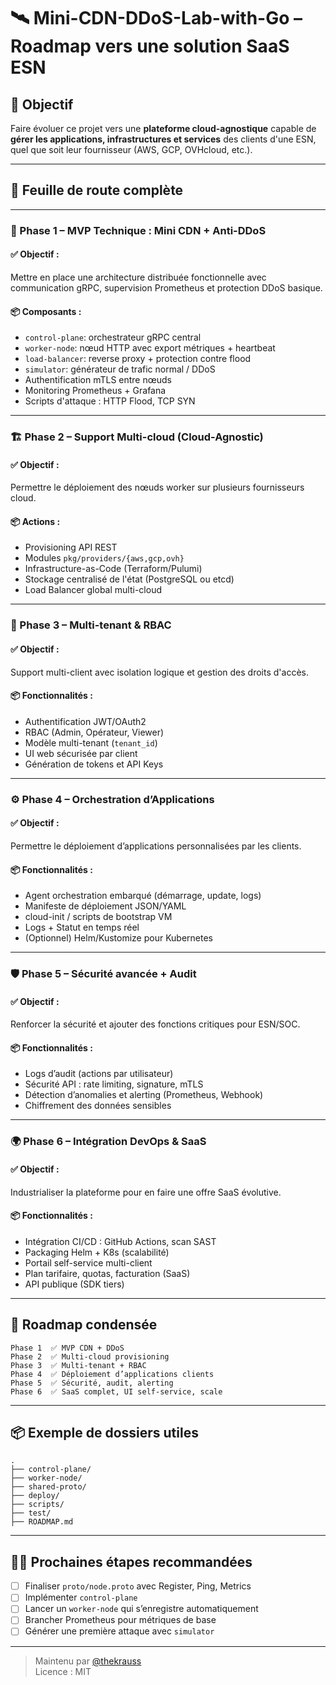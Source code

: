 # 🛰️ Mini-CDN-DDoS-Lab-with-Go – Roadmap vers une solution SaaS ESN

## 🎯 Objectif

Faire évoluer ce projet vers une **plateforme cloud-agnostique** capable de **gérer les applications, infrastructures et services** des clients d'une ESN, quel que soit leur fournisseur (AWS, GCP, OVHcloud, etc.).

---

## 🧭 Feuille de route complète

---

### 🔰 Phase 1 – MVP Technique : Mini CDN + Anti-DDoS

#### ✅ Objectif :
Mettre en place une architecture distribuée fonctionnelle avec communication gRPC, supervision Prometheus et protection DDoS basique.

#### 📦 Composants :
- `control-plane`: orchestrateur gRPC central
- `worker-node`: nœud HTTP avec export métriques + heartbeat
- `load-balancer`: reverse proxy + protection contre flood
- `simulator`: générateur de trafic normal / DDoS
- Authentification mTLS entre nœuds
- Monitoring Prometheus + Grafana
- Scripts d'attaque : HTTP Flood, TCP SYN

---

### 🏗️ Phase 2 – Support Multi-cloud (Cloud-Agnostic)

#### ✅ Objectif :
Permettre le déploiement des nœuds worker sur plusieurs fournisseurs cloud.

#### 📦 Actions :
- Provisioning API REST
- Modules `pkg/providers/{aws,gcp,ovh}`
- Infrastructure-as-Code (Terraform/Pulumi)
- Stockage centralisé de l'état (PostgreSQL ou etcd)
- Load Balancer global multi-cloud

---

### 🧩 Phase 3 – Multi-tenant & RBAC

#### ✅ Objectif :
Support multi-client avec isolation logique et gestion des droits d'accès.

#### 📦 Fonctionnalités :
- Authentification JWT/OAuth2
- RBAC (Admin, Opérateur, Viewer)
- Modèle multi-tenant (`tenant_id`)
- UI web sécurisée par client
- Génération de tokens et API Keys

---

### ⚙️ Phase 4 – Orchestration d’Applications

#### ✅ Objectif :
Permettre le déploiement d’applications personnalisées par les clients.

#### 📦 Fonctionnalités :
- Agent orchestration embarqué (démarrage, update, logs)
- Manifeste de déploiement JSON/YAML
- cloud-init / scripts de bootstrap VM
- Logs + Statut en temps réel
- (Optionnel) Helm/Kustomize pour Kubernetes

---

### 🛡️ Phase 5 – Sécurité avancée + Audit

#### ✅ Objectif :
Renforcer la sécurité et ajouter des fonctions critiques pour ESN/SOC.

#### 📦 Fonctionnalités :
- Logs d’audit (actions par utilisateur)
- Sécurité API : rate limiting, signature, mTLS
- Détection d’anomalies et alerting (Prometheus, Webhook)
- Chiffrement des données sensibles

---

### 🌍 Phase 6 – Intégration DevOps & SaaS

#### ✅ Objectif :
Industrialiser la plateforme pour en faire une offre SaaS évolutive.

#### 📦 Fonctionnalités :
- Intégration CI/CD : GitHub Actions, scan SAST
- Packaging Helm + K8s (scalabilité)
- Portail self-service multi-client
- Plan tarifaire, quotas, facturation (SaaS)
- API publique (SDK tiers)

---

## 🧠 Roadmap condensée

```
Phase 1  ✅ MVP CDN + DDoS
Phase 2  ✅ Multi-cloud provisioning
Phase 3  ✅ Multi-tenant + RBAC
Phase 4  ✅ Déploiement d’applications clients
Phase 5  ✅ Sécurité, audit, alerting
Phase 6  ✅ SaaS complet, UI self-service, scale
```


---

## 📦 Exemple de dossiers utiles

```
.
├── control-plane/
├── worker-node/
├── shared-proto/
├── deploy/
├── scripts/
├── test/
├── ROADMAP.md
```

---

## 🧑‍💻 Prochaines étapes recommandées

- [ ] Finaliser `proto/node.proto` avec Register, Ping, Metrics
- [ ] Implémenter `control-plane`
- [ ] Lancer un `worker-node` qui s’enregistre automatiquement
- [ ] Brancher Prometheus pour métriques de base
- [ ] Générer une première attaque avec `simulator`

---

> Maintenu par [@thekrauss](https://github.com/thekrauss)  
> Licence : MIT  
